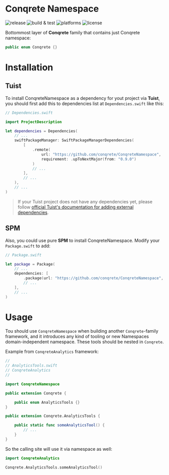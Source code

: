 # Conqrete Namespace

![release](https://img.shields.io/github/v/release/conqrete/ConqreteNamespace?display_name=tag&sort=date)
![build & test](https://img.shields.io/github/workflow/status/conqrete/ConqreteNamespace/Build%20&%20Test?label=build%20%26%20test)
![platforms](https://img.shields.io/badge/platforms-iOS-lightgrey.svg)
![license](https://img.shields.io/github/license/conqrete/ConqreteNamespace)

Bottommost layer of **Conqrete** family that contains just Conqrete namespace:

```Swift
public enum Conqrete {}
```

# Installation

## Tuist

To install ConqreteNamespace as a dependency for yout project via **Tuist**, you should first add this to dependencies list at `Dependencies.swift` like this:

```Swift
// Dependencies.swift

import ProjectDescription

let dependencies = Dependencies(
    // ...
    swiftPackageManager: SwiftPackageManagerDependencies(
        [
            .remote(
                url: "https://github.com/conqrete/ConqreteNamespace",
                requirement: .upToNextMajor(from: "0.9.0")
            )
            // ...
        ],
        // ...
    ),
    // ...
)
```

> If your Tuist project does not have any dependencies yet, please follow [official Tuist's documentation for adding external dependencies](https://docs.tuist.io/guides/third-party-dependencies).

## SPM

Also, you could use pure **SPM** to install ConqreteNamespace. Modify your `Package.swift` to add:

```Swift
// Package.swift

let package = Package(
    // ...
    dependencies: [
        .package(url: "https://github.com/conqrete/ConqreteNamespace", .upToNextMajor(from: "0.9.0")),
        // ...
    ],
    // ...
)
```

# Usage

Tou should use `ConqreteNamespace` when building another `Conqrete`-family framework, and it introduces any kind of tooling or new Namespaces domain-independent namespace. These tools should be nested in `Conqrete`.

Example from `ConqreteAnalytics` framework:

```Swift
//
// AnalyticsTools.swift
// ConqreteAnalytics
// 

import ConqreteNamespace

public extension Conqrete {

    public enum AnalyticsTools {}
}

public extension Conqrete.AnalyticsTools {

    public static func someAnalyticsTool() {
        // ...
    }
}
```

So the calling site will use it via namespace as well: 

```Swift
import ConqreteAnalytics

Conqrete.AnalyticsTools.someAnalyticsTool()
```
